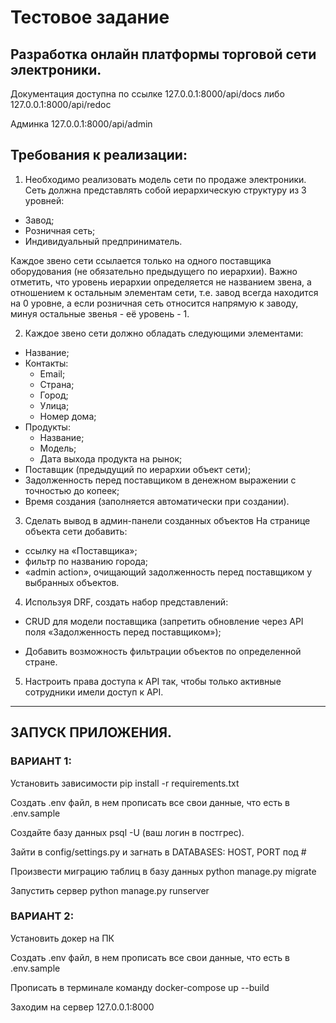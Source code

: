 # Тестовое задание

## Разработка онлайн платформы торговой сети электроники.

Документация доступна по ссылке 127.0.0.1:8000/api/docs   либо 127.0.0.1:8000/api/redoc

Админка 127.0.0.1:8000/api/admin

## Требования к реализации:

1. Необходимо реализовать модель сети по продаже электроники.
Сеть должна представлять собой иерархическую структуру из 3 уровней:

- Завод;
- Розничная сеть;
- Индивидуальный предприниматель.

Каждое звено сети ссылается только на одного поставщика оборудования (не обязательно предыдущего по иерархии). Важно отметить, что уровень иерархии определяется не названием звена, а отношением к остальным элементам сети, т.е. завод всегда находится на 0 уровне, а если розничная сеть относится напрямую к заводу, минуя остальные звенья - её уровень - 1.

2. Каждое звено сети должно обладать следующими элементами:
- Название;
- Контакты:
    - Email;
    - Страна;
    - Город;
    - Улица;
    - Номер дома;
- Продукты:
    - Название;
    - Модель;
    - Дата выхода продукта на рынок;
- Поставщик (предыдущий по иерархии объект сети);
- Задолженность перед поставщиком в денежном выражении с точностью до копеек;
- Время создания (заполняется автоматически при создании).
3. Сделать вывод в админ-панели созданных объектов
На странице объекта сети добавить:

- ссылку на «Поставщика»;
- фильтр по названию города;
- «admin action», очищающий задолженность перед поставщиком у выбранных объектов.
4. Используя DRF, создать набор представлений:
- CRUD для модели поставщика (запретить обновление через API поля «Задолженность перед поставщиком»);

- Добавить возможность фильтрации объектов по определенной стране.

5. Настроить права доступа к API так, чтобы только активные сотрудники имели доступ к API.

____
## ЗАПУСК ПРИЛОЖЕНИЯ.
### ВАРИАНТ 1:
Установить зависимости pip install -r requirements.txt

Создать .env файл, в нем прописать все свои данные, что есть в .env.sample

Создайте базу данных psql -U (ваш логин в постгрес).

Зайти в config/settings.py и загнать в DATABASES: HOST, PORT под #

Произвести миграцию таблиц в базу данных python manage.py migrate

Запустить сервер python manage.py runserver


### ВАРИАНТ 2:
Установить докер на ПК

Создать .env файл, в нем прописать все свои данные, что есть в .env.sample

Прописать в терминале команду docker-compose up --build

Заходим на сервер 127.0.0.1:8000
